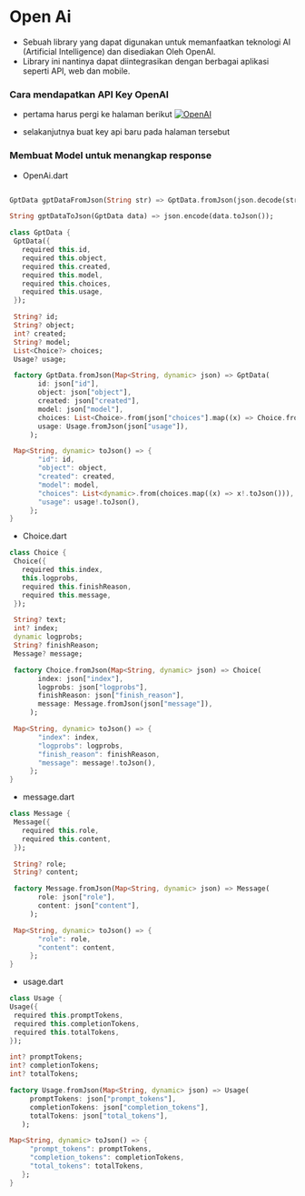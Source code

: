# Open Ai
- Sebuah library yang dapat digunakan untuk memanfaatkan teknologi AI (Artificial Intelligence) dan disediakan Oleh OpenAl.
- Library ini nantinya dapat diintegrasikan dengan berbagai aplikasi seperti API, web dan mobile.
### Cara mendapatkan API Key OpenAI
- pertama harus pergi ke halaman berikut [![OpenAI](https://img.shields.io/badge/Open_AI-000?style=logoColor=white)](https://platform.openai.com/api-keys)

- selakanjutnya buat key api baru pada halaman tersebut

 ### Membuat Model untuk menangkap response
 - OpenAi.dart
 ```dart

GptData gptDataFromJson(String str) => GptData.fromJson(json.decode(str));

String gptDataToJson(GptData data) => json.encode(data.toJson());

class GptData {
  GptData({
    required this.id,
    required this.object,
    required this.created,
    required this.model,
    required this.choices,
    required this.usage,
  });

  String? id;
  String? object;
  int? created;
  String? model;
  List<Choice?> choices;
  Usage? usage;

  factory GptData.fromJson(Map<String, dynamic> json) => GptData(
        id: json["id"],
        object: json["object"],
        created: json["created"],
        model: json["model"],
        choices: List<Choice>.from(json["choices"].map((x) => Choice.fromJson(x))),
        usage: Usage.fromJson(json["usage"]),
      );

  Map<String, dynamic> toJson() => {
        "id": id,
        "object": object,
        "created": created,
        "model": model,
        "choices": List<dynamic>.from(choices.map((x) => x!.toJson())),
        "usage": usage!.toJson(),
      };
}
```

- Choice.dart
 ```dart
class Choice {
  Choice({
    required this.index,
    this.logprobs,
    required this.finishReason,
    required this.message,
  });

  String? text;
  int? index;
  dynamic logprobs;
  String? finishReason;
  Message? message;

  factory Choice.fromJson(Map<String, dynamic> json) => Choice(
        index: json["index"],
        logprobs: json["logprobs"],
        finishReason: json["finish_reason"],
        message: Message.fromJson(json["message"]),
      );

  Map<String, dynamic> toJson() => {
        "index": index,
        "logprobs": logprobs,
        "finish_reason": finishReason,
        "message": message!.toJson(),
      };
}
 ```

- message.dart
 ```dart
class Message {
  Message({
    required this.role,
    required this.content,
  });

  String? role;
  String? content;

  factory Message.fromJson(Map<String, dynamic> json) => Message(
        role: json["role"],
        content: json["content"],
      );

  Map<String, dynamic> toJson() => {
        "role": role,
        "content": content,
      };
}
  ```


  - usage.dart
   ```dart
class Usage {
  Usage({
    required this.promptTokens,
    required this.completionTokens,
    required this.totalTokens,
  });

  int? promptTokens;
  int? completionTokens;
  int? totalTokens;

  factory Usage.fromJson(Map<String, dynamic> json) => Usage(
        promptTokens: json["prompt_tokens"],
        completionTokens: json["completion_tokens"],
        totalTokens: json["total_tokens"],
      );

  Map<String, dynamic> toJson() => {
        "prompt_tokens": promptTokens,
        "completion_tokens": completionTokens,
        "total_tokens": totalTokens,
      };
}
```
